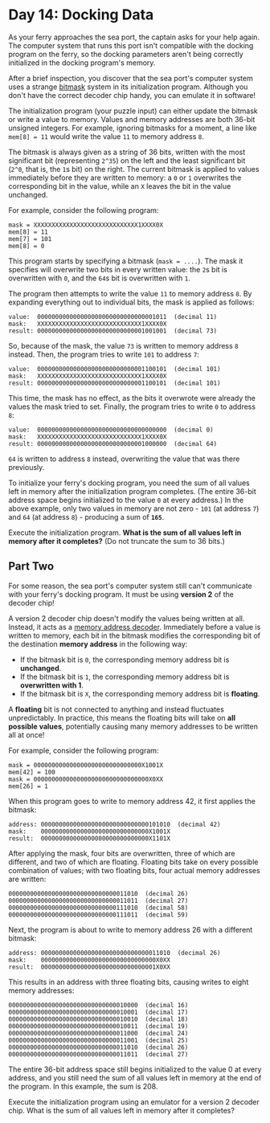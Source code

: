 # Day 14: Docking Data

As your ferry approaches the sea port, the captain asks for your help again. The computer system that runs this port isn't compatible with the docking program on the ferry, so the docking parameters aren't being correctly initialized in the docking program's memory.

After a brief inspection, you discover that the sea port's computer system uses a strange [bitmask](<https://en.wikipedia.org/wiki/Mask_(computing)>) system in its initialization program. Although you don't have the correct decoder chip handy, you can emulate it in software!

The initialization program (your puzzle input) can either update the bitmask or write a value to memory. Values and memory addresses are both 36-bit unsigned integers. For example, ignoring bitmasks for a moment, a line like `mem[8] = 11` would write the value `11` to memory address `8`.

The bitmask is always given as a string of 36 bits, written with the most significant bit (representing `2^35`) on the left and the least significant bit (`2^0`, that is, the `1`s bit) on the right. The current bitmask is applied to values immediately before they are written to memory: a `0` or `1` overwrites the corresponding bit in the value, while an `X` leaves the bit in the value unchanged.

For example, consider the following program:

```
mask = XXXXXXXXXXXXXXXXXXXXXXXXXXXXX1XXXX0X
mem[8] = 11
mem[7] = 101
mem[8] = 0
```

This program starts by specifying a bitmask (`mask = ....`). The mask it specifies will overwrite two bits in every written value: the `2`s bit is overwritten with `0`, and the `64`s bit is overwritten with `1`.

The program then attempts to write the value `11` to memory address `8`. By expanding everything out to individual bits, the mask is applied as follows:

```
value:  000000000000000000000000000000001011  (decimal 11)
mask:   XXXXXXXXXXXXXXXXXXXXXXXXXXXXX1XXXX0X
result: 000000000000000000000000000001001001  (decimal 73)
```

So, because of the mask, the value `73` is written to memory address `8` instead. Then, the program tries to write `101` to address `7`:

```
value:  000000000000000000000000000001100101  (decimal 101)
mask:   XXXXXXXXXXXXXXXXXXXXXXXXXXXXX1XXXX0X
result: 000000000000000000000000000001100101  (decimal 101)
```

This time, the mask has no effect, as the bits it overwrote were already the values the mask tried to set. Finally, the program tries to write `0` to address `8`:

```
value:  000000000000000000000000000000000000  (decimal 0)
mask:   XXXXXXXXXXXXXXXXXXXXXXXXXXXXX1XXXX0X
result: 000000000000000000000000000001000000  (decimal 64)
```

`64` is written to address `8` instead, overwriting the value that was there previously.

To initialize your ferry's docking program, you need the sum of all values left in memory after the initialization program completes. (The entire 36-bit address space begins initialized to the value `0` at every address.) In the above example, only two values in memory are not zero - `101` (at address `7`) and `64` (at address `8`) - producing a sum of **`165`**.

Execute the initialization program. **What is the sum of all values left in memory after it completes?** (Do not truncate the sum to 36 bits.)

## Part Two

For some reason, the sea port's computer system still can't communicate with your ferry's docking program. It must be using **version 2** of the decoder chip!

A version 2 decoder chip doesn't modify the values being written at all. Instead, it acts as a [memory address decoder](https://www.youtube.com/watch?v=PvfhANgLrm4). Immediately before a value is written to memory, each bit in the bitmask modifies the corresponding bit of the destination **memory address** in the following way:

- If the bitmask bit is `0`, the corresponding memory address bit is **unchanged**.
- If the bitmask bit is `1`, the corresponding memory address bit is **overwritten with 1**.
- If the bitmask bit is `X`, the corresponding memory address bit is **floating**.

A **floating** bit is not connected to anything and instead fluctuates unpredictably. In practice, this means the floating bits will take on **all possible values**, potentially causing many memory addresses to be written all at once!

For example, consider the following program:

```
mask = 000000000000000000000000000000X1001X
mem[42] = 100
mask = 00000000000000000000000000000000X0XX
mem[26] = 1
```

When this program goes to write to memory address 42, it first applies the bitmask:

```
address: 000000000000000000000000000000101010  (decimal 42)
mask:    000000000000000000000000000000X1001X
result:  000000000000000000000000000000X1101X
```

After applying the mask, four bits are overwritten, three of which are different, and two of which are floating. Floating bits take on every possible combination of values; with two floating bits, four actual memory addresses are written:

```
000000000000000000000000000000011010  (decimal 26)
000000000000000000000000000000011011  (decimal 27)
000000000000000000000000000000111010  (decimal 58)
000000000000000000000000000000111011  (decimal 59)
```

Next, the program is about to write to memory address 26 with a different bitmask:

```
address: 000000000000000000000000000000011010  (decimal 26)
mask:    00000000000000000000000000000000X0XX
result:  00000000000000000000000000000001X0XX
```

This results in an address with three floating bits, causing writes to eight memory addresses:

```
000000000000000000000000000000010000  (decimal 16)
000000000000000000000000000000010001  (decimal 17)
000000000000000000000000000000010010  (decimal 18)
000000000000000000000000000000010011  (decimal 19)
000000000000000000000000000000011000  (decimal 24)
000000000000000000000000000000011001  (decimal 25)
000000000000000000000000000000011010  (decimal 26)
000000000000000000000000000000011011  (decimal 27)
```

The entire 36-bit address space still begins initialized to the value 0 at every address, and you still need the sum of all values left in memory at the end of the program. In this example, the sum is 208.

Execute the initialization program using an emulator for a version 2 decoder chip. What is the sum of all values left in memory after it completes?
